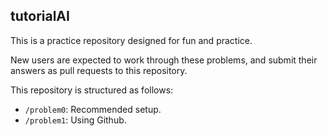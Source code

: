 ## tutorialAI

This is a practice repository designed for  fun and practice. 

New users are expected to work through these problems, and  submit their answers as pull requests to this repository. 

This repository is structured as follows:
* `/problem0`: Recommended setup.
* `/problem1`:  Using Github. 
